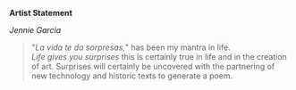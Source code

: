 **Artist Statement** 

_Jennie Garcia_

> "_La vida te da sorpresas,_" has been my mantra in life.   
_Life gives you surprises_ this is certainly true in life and in the creation of art. Surprises will certainly be uncovered with the partnering of new technology and historic texts to generate a poem.   
